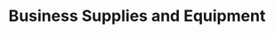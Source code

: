 ---
title: Business Supplies and Equipment
slug: business-supplies-and-equipment
taxonomy:
	tag: industry
content:
    items:
        '@taxonomy.industry': business-supplies-and-equipment
    order:
        by: date
        dir: desc
---